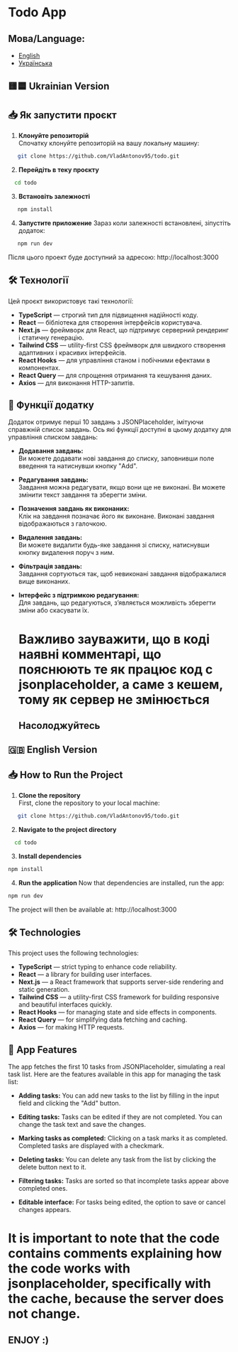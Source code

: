 # Todo App

## Мова/Language:

- [English](#english)
- [Українська](#ukrainian)

## <a name="ukrainian"></a> 🟨🟦 Ukrainian Version

## 📥 Як запустити проєкт

1. **Клонуйте репозиторій**  
   Спочатку клонуйте репозиторій на вашу локальну машину:

```bash
   git clone https://github.com/VladAntonov95/todo.git
```

2. **Перейдіть в теку проєкту**

```bash
  cd todo
```

3. **Встановіть залежності**

```bash
   npm install
```

4. **Запустите приложение**
   Зараз коли залежності встановлені, зіпустіть додаток:

```bash
   npm run dev
```

Після цього проект буде доступний за адресою: http://localhost:3000

## 🛠 Технології

Цей проєкт використовує такі технології:

- **TypeScript** — строгий тип для підвищення надійності коду.
- **React** — бібліотека для створення інтерфейсів користувача.
- **Next.js** — фреймворк для React, що підтримує серверний рендеринг і статичну генерацію.
- **Tailwind CSS** — utility-first CSS фреймворк для швидкого створення адаптивних і красивих інтерфейсів.
- **React Hooks** — для управління станом і побічними ефектами в компонентах.
- **React Query** — для спрощення отримання та кешування даних.
- **Axios** — для виконання HTTP-запитів.

## 🚀 Функції додатку

Додаток отримує перші 10 завдань з JSONPlaceholder, імітуючи справжній список завдань. Ось які функції доступні в цьому додатку для управління списком завдань:

- **Додавання завдань:**  
  Ви можете додавати нові завдання до списку, заповнивши поле введення та натиснувши кнопку "Add".

- **Редагування завдань:**  
  Завдання можна редагувати, якщо вони ще не виконані. Ви можете змінити текст завдання та зберегти зміни.

- **Позначення завдань як виконаних:**  
  Клік на завдання позначає його як виконане. Виконані завдання відображаються з галочкою.

- **Видалення завдань:**  
  Ви можете видалити будь-яке завдання зі списку, натиснувши кнопку видалення поруч з ним.

- **Фільтрація завдань:**  
  Завдання сортуються так, щоб невиконані завдання відображалися вище виконаних.

- **Інтерфейс з підтримкою редагування:**  
  Для завдань, що редагуються, з’являється можливість зберегти зміни або скасувати їх.

  # Важливо зауважити, що в коді наявні комментарі, що пояснюють те як працює код с jsonplaceholder, а саме з кешем, тому як сервер не змінюється

  ## Насолоджуйтесь

## <a name="english"></a> 🇬🇧 English Version

## 📥 How to Run the Project

1. **Clone the repository**  
   First, clone the repository to your local machine:

```bash
   git clone https://github.com/VladAntonov95/todo.git
```

2. **Navigate to the project directory**

```bash
  cd todo
```

3. **Install dependencies**

```bash
npm install
```

4. **Run the application**
   Now that dependencies are installed, run the app:

```bash
npm run dev
```

The project will then be available at: http://localhost:3000

## 🛠 Technologies

This project uses the following technologies:

- **TypeScript** — strict typing to enhance code reliability.
- **React** — a library for building user interfaces.
- **Next.js** — a React framework that supports server-side rendering and static generation.
- **Tailwind CSS** — a utility-first CSS framework for building responsive and beautiful interfaces quickly.
- **React Hooks** — for managing state and side effects in components.
- **React Query** — for simplifying data fetching and caching.
- **Axios** — for making HTTP requests.

## 🚀 App Features
The app fetches the first 10 tasks from JSONPlaceholder, simulating a real task list. Here are the features available in this app for managing the task list:

- **Adding tasks:**
  You can add new tasks to the list by filling in the input field and clicking the "Add" button.

- **Editing tasks:**
  Tasks can be edited if they are not completed. You can change the task text and save the changes.

- **Marking tasks as completed:**
  Clicking on a task marks it as completed. Completed tasks are displayed with a checkmark.

- **Deleting tasks:**
  You can delete any task from the list by clicking the delete button next to it.

- **Filtering tasks:**
  Tasks are sorted so that incomplete tasks appear above completed ones.

- **Editable interface:**
  For tasks being edited, the option to save or cancel changes appears.

# It is important to note that the code contains comments explaining how the code works with jsonplaceholder, specifically with the cache, because the server does not change.

## ENJOY :)
